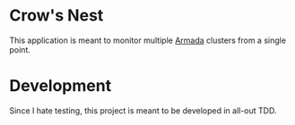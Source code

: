# Crow's Nest
This application is meant to monitor multiple [Armada](https://github.com/armadaplatform/armada) clusters from a single point.

# Development
Since I hate testing, this project is meant to be developed in all-out TDD.
